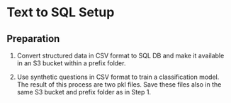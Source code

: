 # Text to SQL Setup

## Preparation

1. Convert structured data in CSV format to SQL DB and make it available in an S3 bucket within a prefix folder.

2. Use synthetic questions in CSV format to train a classification model. The result of 
this process are two pkl files. Save these files also in the same S3 bucket and prefix folder
as in Step 1.

